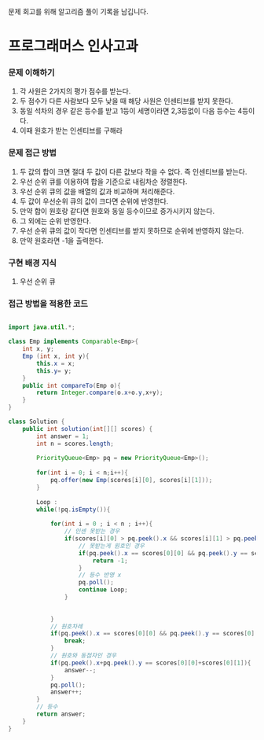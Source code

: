 문제 회고를 위해 알고리즘 풀이 기록을 남깁니다.

# 프로그래머스 인사고과


### 문제 이해하기
1. 각 사원은 2가지의 평가 점수를 받는다.
2. 두 점수가 다른 사람보다 모두 낮을 때 해당 사원은 인센티브를 받지 못한다.
3. 동일 석차의 경우 같은 등수를 받고 1등이 세명이라면 2,3등없이 다음 등수는 4등이다.
4. 이때 원호가 받는 인센티브를 구해라


### 문제 접근 방법
1. 두 값의 합이 크면 절대 두 값이 다른 값보다 작을 수 없다. 즉 인센티브를 받는다.
2. 우선 순위 큐를 이용하여 합을 기준으로 내림차순 정렬한다.
3. 우선 순위 큐의 값을 배열의 값과 비교하며 처리해준다.
4. 두 값이 우선순위 큐의 값이 크다면 순위에 반영한다.
5. 만약 합이 원호랑 같다면 원호와 동일 등수이므로 증가시키지 않는다.
6. 그 외에는 순위 반영한다.
7. 우선 순위 큐의 값이 작다면 인센티브를 받지 못하므로 순위에 반영하지 않는다.
8. 만약 원호라면 -1을 출력한다.

### 구현 배경 지식
1. 우선 순위 큐

### 접근 방법을 적용한 코드
```java

import java.util.*;

class Emp implements Comparable<Emp>{
    int x, y;
    Emp (int x, int y){
        this.x = x;
        this.y= y;
    }
    public int compareTo(Emp o){
        return Integer.compare(o.x+o.y,x+y);
    }
}

class Solution {
    public int solution(int[][] scores) {
        int answer = 1;
        int n = scores.length;
        
        PriorityQueue<Emp> pq = new PriorityQueue<Emp>();
        
        for(int i = 0; i < n;i++){
            pq.offer(new Emp(scores[i][0], scores[i][1]));
        }
    
        Loop :
        while(!pq.isEmpty()){
            
            for(int i = 0 ; i < n ; i++){
                // 인센 못받는 경우
                if(scores[i][0] > pq.peek().x && scores[i][1] > pq.peek().y) {
                    // 못받는게 원호인 경우
                    if(pq.peek().x == scores[0][0] && pq.peek().y == scores[0][1]){
                        return -1;
                    }
                    // 등수 반영 x
                    pq.poll();
                    continue Loop;
                }
                
                
            }
            // 원호차례
            if(pq.peek().x == scores[0][0] && pq.peek().y == scores[0][1]){
                break;
            }
            // 원호와 동점자인 경우
            if(pq.peek().x+pq.peek().y == scores[0][0]+scores[0][1]){
                answer--;
            }
            pq.poll();
            answer++;
        }
        // 등수
        return answer;
    }
}
```